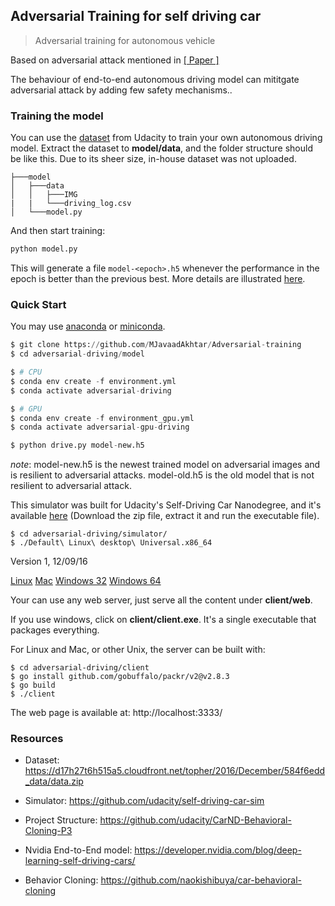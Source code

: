 ## Adversarial Training for self driving car

> Adversarial training for autonomous vehicle

Based on adversarial attack mentioned in [[ Paper ]](https://arxiv.org/abs/2103.09151)

The behaviour of end-to-end autonomous driving model can mititgate adversarial attack by adding few safety mechanisms..


### Training the model

You can use the [dataset](https://d17h27t6h515a5.cloudfront.net/topher/2016/December/584f6edd_data/data.zip) from Udacity to train your own autonomous driving model. Extract the dataset to **model/data**, and the folder structure should be like this. Due to its sheer size, in-house dataset was not uploaded.

```
├───model
│   ├───data
│   │   ├───IMG
|   |   └───driving_log.csv
│   └───model.py
```

And then start training:

```python
python model.py
```

This will generate a file `model-<epoch>.h5` whenever the performance in the epoch is better than the previous best. More details are illustrated [here](https://github.com/udacity/CarND-Behavioral-Cloning-P3).


### Quick Start

You may use [anaconda](https://www.continuum.io/downloads) or [miniconda](https://conda.io/miniconda.html). 

```python
$ git clone https://github.com/MJavaadAkhtar/Adversarial-training
$ cd adversarial-driving/model

$ # CPU
$ conda env create -f environment.yml
$ conda activate adversarial-driving

$ # GPU
$ conda env create -f environment_gpu.yml
$ conda activate adversarial-gpu-driving

$ python drive.py model-new.h5 
```

_note_: model-new.h5 is the newest trained model on adversarial images and is resilient to adversarial attacks. model-old.h5 is the old model that is not resilient to adversarial attack.

This simulator was built for Udacity's Self-Driving Car Nanodegree, and it's available [here](https://github.com/udacity/self-driving-car-sim) (Download the zip file, extract it and run the executable file).

```
$ cd adversarial-driving/simulator/
$ ./Default\ Linux\ desktop\ Universal.x86_64
```

Version 1, 12/09/16

[Linux](https://d17h27t6h515a5.cloudfront.net/topher/2016/November/5831f0f7_simulator-linux/simulator-linux.zip)
[Mac](https://d17h27t6h515a5.cloudfront.net/topher/2016/November/5831f290_simulator-macos/simulator-macos.zip)
[Windows 32](https://d17h27t6h515a5.cloudfront.net/topher/2016/November/5831f4b6_simulator-windows-32/simulator-windows-32.zip)
[Windows 64](https://d17h27t6h515a5.cloudfront.net/topher/2016/November/5831f3a4_simulator-windows-64/simulator-windows-64.zip)


Your can use any web server, just serve all the content under **client/web**.

If you use windows, click on **client/client.exe**. It's a single executable that packages everything.

For Linux and Mac, or other Unix, the server can be built with:

```
$ cd adversarial-driving/client
$ go install github.com/gobuffalo/packr/v2@v2.8.3
$ go build
$ ./client
```

The web page is available at: http://localhost:3333/



### Resources

- Dataset: https://d17h27t6h515a5.cloudfront.net/topher/2016/December/584f6edd_data/data.zip

- Simulator: https://github.com/udacity/self-driving-car-sim

- Project Structure: https://github.com/udacity/CarND-Behavioral-Cloning-P3

- Nvidia End-to-End model: https://developer.nvidia.com/blog/deep-learning-self-driving-cars/

- Behavior Cloning: https://github.com/naokishibuya/car-behavioral-cloning

